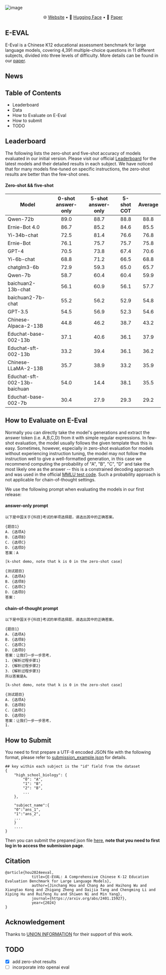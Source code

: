 ![image](https://github.com/AI-EDU-LAB/E-EVAL/assets/56249874/0acf7a53-7854-4b46-bffc-16e2df1639d6)


<p align="center">
   🌐 <a href="https://eevalbenchmark.com/" target="_blank">Website</a> • 🤗 <a href="https://huggingface.co/datasets/E-EVAL/E-EVAL" target="_blank">Hugging Face</a>  • 📃 <a href="https://arxiv.org/abs/2401.15927" target="_blank">Paper</a> 
</p>

## E-EVAL

E-Eval is a Chinese K12 educational assessment benchmark for large language models, covering 4,391 multiple-choice questions in 11 different subjects, divided into three levels of difficulty. More details can be found in our [paper](https://arxiv.org/abs/2401.15927).


## News

## Table of Contents

- Leaderboard
- Data
- How to Evaluate on E-Eval
- How to submit
- TODO

## Leaderboard

The following lists the zero-shot and five-shot accuracy of models evaluated in our initial version. Please visit our official [Leaderboard](https://eevalbenchmark.com/leaderboard) for the latest models and their detailed results in each subject. We have noticed that for many models fine-tuned on specific instructions, the zero-shot results are better than the few-shot ones.

#### Zero-shot && five-shot

| Model                        | 0-shot answer-only | 5-shot answer-only | 5-shot COT | Average |
|------------------------------|:-------------------:|:-------------------:|:-----------:|:--------:|
| Qwen-72b                      |               89.0 |               88.7 |       88.8 |    88.8 |
| Ernie-Bot 4.0                 |               86.7 |               85.2 |       84.6 |    85.5 |
| Yi-34b-chat                   |               72.5 |               81.4 |       76.6 |    76.8 |
| Ernie-Bot                     |               76.1 |               75.7 |       75.7 |    75.8 |
| GPT-4                         |               70.5 |               73.8 |       67.4 |    70.6 |
| Yi-6b-chat                    |               68.8 |               71.2 |       66.5 |    68.8 |
| chatglm3-6b                   |               72.9 |               59.3 |       65.0 |    65.7 |
| Qwen-7b                       |               58.7 |               60.4 |       60.4 |    59.9 |
| baichuan2-13b-chat            |               56.1 |               60.9 |       56.1 |    57.7 |
| baichuan2-7b-chat             |               55.2 |               56.2 |       52.9 |    54.8 |
| GPT-3.5                       |               54.5 |               56.9 |       52.3 |    54.6 |
| Chinese-Alpaca-2-13B          |               44.8 |               46.2 |       38.7 |    43.2 | 
| Educhat-base-002-13b          |               37.1 |               40.6 |       36.1 |    37.9 |
| Educhat-sft-002-13b           |               33.2 |               39.4 |       36.1 |    36.2 |
| Chinese-LLaMA-2-13B           |               35.7 |               38.9 |       33.2 |    35.9 | 
| Educhat-sft-002-13b-baichuan  |               54.0 |               14.4 |       38.1 |    35.5 |
| Educhat-base-002-7b           |               30.4 |               27.9 |       29.3 |    29.2 |


## How to Evaluate on E-Eval

Normally you can directly take the model's generations and extract the answer token (i.e. A,B,C,D) from it with simple regular expressions. In few-shot evaluation, the model usually follows the given template thus this is easy. Sometimes, however, especially in zero-shot evaluation for models without experiencing instruction tuning, the model may not follow the instruction well to give a well-formatted generation, in this case we recommend computing the probability of "A", "B", "C", "D" and take the most likely one as the answer -- this is a constrained decoding approach and was used in the official [MMLU test code](https://github.com/hendrycks/test/blob/4450500f923c49f1fb1dd3d99108a0bd9717b660/evaluate.py#L88). Such a probability approach is not applicable for chain-of-thought settings. 

We use the following prompt when evaluating the models in our first release:
#### answer-only prompt
```
以下是中国关于{科目}考试的单项选择题，请选出其中的正确答案。

{题目1}
A. {选项A}
B. {选项B}
C. {选项C}
D. {选项D}
答案：A

[k-shot demo, note that k is 0 in the zero-shot case]

{测试题目}
A. {选项A}
B. {选项B}
C. {选项C}
D. {选项D}
答案：
```

#### chain-of-thought prompt

```
以下是中国关于{科目}考试的单项选择题，请选出其中的正确答案。

{题目1}
A. {选项A}
B. {选项B}
C. {选项C}
D. {选项D}
答案：让我们一步一步思考，
1. {解析过程步骤1}
2. {解析过程步骤2}
3. {解析过程步骤3}
所以答案是A。

[k-shot demo, note that k is 0 in the zero-shot case]

{测试题目}
A. {选项A}
B. {选项B}
C. {选项C}
D. {选项D}
答案：让我们一步一步思考，
1. 
```

## How to Submit

You need to first prepare a UTF-8 encoded JSON file with the following format, please refer to [submission_example.json](https://github.com/AI-EDU-LAB/E-EVAL/blob/b720ebdc5e6f5d1b9086962b17cdf7acc74f872f/E-EVAL_sample.json) for details.

  ```
  ## key within each subject is the "id" field from the dataset
  {
      "high_school_biology": {
          "0": "A",
          "1": "B",
          "2": "B",
          ...
      },
      
      "subject_name":{
      "0":"ans_1",
      "1":"ans_2",
      ...
      }
      ....
  }
  ```
  Then you can submit the prepared json file [here](https://eevalbenchmark.com/user_interface), **note that you need to first log in to access the submission page**.
## Citation
```
@article{hou2024eeval,
            title={E-EVAL: A Comprehensive Chinese K-12 Education Evaluation Benchmark for Large Language Models},
            author={Jinchang Hou and Chang Ao and Haihong Wu and Xiangtao Kong and Zhigang Zheng and Daijia Tang and Chengming Li and Xiping Hu and Ruifeng Xu and Shiwen Ni and Min Yang},
            journal={https://arxiv.org/abs/2401.15927},
            year={2024}
}
```
## Acknowledgement
Thanks to [UNION INFORMATION](https://szunion-info.com/) for their support of this work.

## TODO

- [x] add zero-shot results
- [ ] incorporate into openai eval
